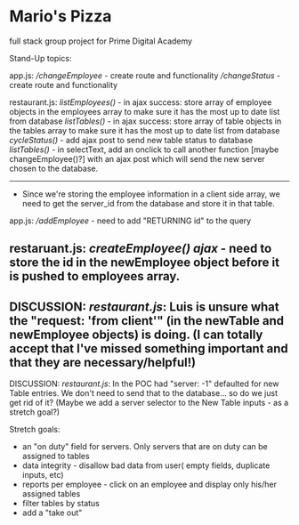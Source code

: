 # Mario's Pizza
full stack group project for Prime Digital Academy

Stand-Up topics:

app.js:
*/changeEmployee* - create route and functionality
*/changeStatus* - create route and functionality

restaurant.js:
*listEmployees()* - in ajax success: store array of employee objects in the employees array to make sure it has the most up to date list from database
*listTables()* - in ajax success: store array of table objects in the tables array to make sure it has the most up to date list from database
*cycleStatus()* - add ajax post to send new table status to database
*listTables()* - in selectText, add an onclick to call another function [maybe changeEmployee()?] with an ajax post which will send the new server chosen to the database.

--------------------------------------------------------------------------------
* Since we're storing the employee information in a client side array, we need to get the server_id from the database and store it in that table.

app.js:
*/addEmployee* - need to add "RETURNING id" to the query

restaruant.js:
*createEmployee() ajax* - need to store the id in the newEmployee object before it is pushed to employees array.
--------------------------------------------------------------------------------
DISCUSSION:
*restaurant.js*: Luis is unsure what the "request: 'from client'" (in the newTable and newEmployee objects) is doing.  (I can totally accept that I've missed something important and that they are necessary/helpful!)
--------------------------------------------------------------------------------
DISCUSSION:
*restaurant.js*: In the POC had "server: -1" defaulted for new Table entries. We don't need to send that to the database... so do we just get rid of it?  (Maybe we add a server selector to the New Table inputs - as a stretch goal?)




Stretch goals:
* an "on duty" field for servers. Only servers that are on duty can be assigned to tables
* data integrity - disallow bad data from user( empty fields, duplicate inputs, etc)
* reports per employee - click on an employee and display only his/her assigned tables
* filter tables by status
* add a "take out"
